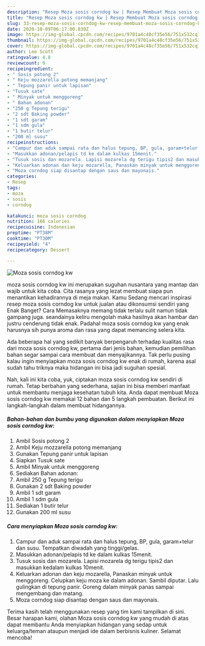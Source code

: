 ```yaml
---
description: "Resep Moza sosis corndog kw | Resep Membuat Moza sosis corndog kw Yang Enak Dan Mudah"
title: "Resep Moza sosis corndog kw | Resep Membuat Moza sosis corndog kw Yang Enak Dan Mudah"
slug: 33-resep-moza-sosis-corndog-kw-resep-membuat-moza-sosis-corndog-kw-yang-enak-dan-mudah
date: 2020-10-09T06:17:00.830Z
image: https://img-global.cpcdn.com/recipes/9701a4c48cf35e56/751x532cq70/moza-sosis-corndog-kw-foto-resep-utama.jpg
thumbnail: https://img-global.cpcdn.com/recipes/9701a4c48cf35e56/751x532cq70/moza-sosis-corndog-kw-foto-resep-utama.jpg
cover: https://img-global.cpcdn.com/recipes/9701a4c48cf35e56/751x532cq70/moza-sosis-corndog-kw-foto-resep-utama.jpg
author: Lee Scott
ratingvalue: 4.8
reviewcount: 9
recipeingredient:
- " Sosis potong 2"
- " Keju mozzarella potong memanjang"
- " Tepung panir untuk lapisan"
- "Tusuk sate"
- " Minyak untuk menggoreng"
- " Bahan adonan"
- "250 g Tepung terigu"
- "2 sdt Baking powder"
- "1 sdt garam"
- "1 sdm gula"
- "1 butir telur"
- "200 ml susu"
recipeinstructions:
- "Campur dan aduk sampai rata dan halus tepung, BP, gula, garam+telur dan susu. Tempatkan diwadah yang tinggi/gelas."
- "Masukkan adonan/pelapis td ke dalam kulkas 15menit."
- "Tusuk sosis dan mozarela. Lapisi mozarela dg terigu tipis2 dan masukkan kedalam kulkas 10menit."
- "Keluarkan adonan dan keju mozarella, Panaskan minyak untuk menggoreng. Celupkan keju moza ke dalam adonan. Sambil diputar. Lalu gulingkan di tepung panir. Goreng dalam minyak panas sampai mengembang dan matang."
- "Moza corndog siap disantap dengan saus dan mayonais."
categories:
- Resep
tags:
- moza
- sosis
- corndog

katakunci: moza sosis corndog 
nutrition: 166 calories
recipecuisine: Indonesian
preptime: "PT38M"
cooktime: "PT30M"
recipeyield: "4"
recipecategory: Dessert

---
```



![Moza sosis corndog kw](https://img-global.cpcdn.com/recipes/9701a4c48cf35e56/751x532cq70/moza-sosis-corndog-kw-foto-resep-utama.jpg)


moza sosis corndog kw ini merupakan suguhan nusantara yang mantap dan wajib untuk kita coba. Cita rasanya yang lezat membuat siapa pun menantikan kehadirannya di meja makan.
Kamu Sedang mencari inspirasi resep moza sosis corndog kw untuk jualan atau dikonsumsi sendiri yang Enak Banget? Cara Memasaknya memang tidak terlalu sulit namun tidak gampang juga. seandainya keliru mengolah maka hasilnya akan hambar dan justru cenderung tidak enak. Padahal moza sosis corndog kw yang enak harusnya sih punya aroma dan rasa yang dapat memancing selera kita.



Ada beberapa hal yang sedikit banyak berpengaruh terhadap kualitas rasa dari moza sosis corndog kw, pertama dari jenis bahan, kemudian pemilihan bahan segar sampai cara membuat dan menyajikannya. Tak perlu pusing kalau ingin menyiapkan moza sosis corndog kw enak di rumah, karena asal sudah tahu triknya maka hidangan ini bisa jadi suguhan spesial.


Nah, kali ini kita coba, yuk, ciptakan moza sosis corndog kw sendiri di rumah. Tetap berbahan yang sederhana, sajian ini bisa memberi manfaat untuk membantu menjaga kesehatan tubuh kita. Anda dapat membuat Moza sosis corndog kw memakai 12 bahan dan 5 langkah pembuatan. Berikut ini langkah-langkah dalam membuat hidangannya.

<!--inarticleads1-->

##### Bahan-bahan dan bumbu yang digunakan dalam menyiapkan Moza sosis corndog kw:

1. Ambil  Sosis potong 2
1. Ambil  Keju mozzarella potong memanjang
1. Gunakan  Tepung panir untuk lapisan
1. Siapkan Tusuk sate
1. Ambil  Minyak untuk menggoreng
1. Sediakan  Bahan adonan:
1. Ambil 250 g Tepung terigu
1. Gunakan 2 sdt Baking powder
1. Ambil 1 sdt garam
1. Ambil 1 sdm gula
1. Sediakan 1 butir telur
1. Gunakan 200 ml susu




<!--inarticleads2-->

##### Cara menyiapkan Moza sosis corndog kw:

1. Campur dan aduk sampai rata dan halus tepung, BP, gula, garam+telur dan susu. Tempatkan diwadah yang tinggi/gelas.
1. Masukkan adonan/pelapis td ke dalam kulkas 15menit.
1. Tusuk sosis dan mozarela. Lapisi mozarela dg terigu tipis2 dan masukkan kedalam kulkas 10menit.
1. Keluarkan adonan dan keju mozarella, Panaskan minyak untuk menggoreng. Celupkan keju moza ke dalam adonan. Sambil diputar. Lalu gulingkan di tepung panir. Goreng dalam minyak panas sampai mengembang dan matang.
1. Moza corndog siap disantap dengan saus dan mayonais.




Terima kasih telah menggunakan resep yang tim kami tampilkan di sini. Besar harapan kami, olahan Moza sosis corndog kw yang mudah di atas dapat membantu Anda menyiapkan hidangan yang sedap untuk keluarga/teman ataupun menjadi ide dalam berbisnis kuliner. Selamat mencoba!
